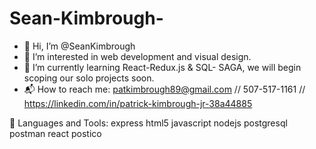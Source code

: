 # Sean-Kimbrough-

* 👋 Hi, I’m @SeanKimbrough
* 🤖 I’m interested in web development and visual design.
* 🌱 I’m currently learning React-Redux.js & SQL- SAGA, we will begin scoping our solo projects soon.
* 📬 How to reach me: patkimbrough89@gmail.com // 507-517-1161 // https://linkedin.com/in/patrick-kimbrough-jr-38a44885

 🧰 Languages and Tools:
 express  html5  javascript  nodejs  postgresql  postman  react postico 
